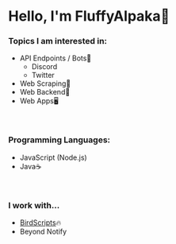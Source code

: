 # Hello, I'm FluffyAlpaka🦙
<h3>Topics I am interested in:</h3>
<ul>
	<li>
		API Endpoints / Bots🤖
		<ul>
			<li>Discord</li>
			<li>Twitter</li>
		</ul>
	</li>
	<li>Web Scraping🐞</li>
	<li>Web Backend🧩</li>
	<li>Web Apps🖥</li>
</ul>
<br />
<h3>Programming Languages:</h3>
<ul>
	<li>JavaScript (Node.js)</li>
	<li>Java☕</li>
</ul>
<br />
<h3>I work with...</h3>
<ul>
	<li><a href="https://www.birdscripts.io/" target="__blank">BirdScripts</a>🔥</li>
	<li>Beyond Notify</li>
</ul>
